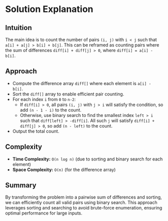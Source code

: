 # Solution Explanation

## Intuition
The main idea is to count the number of pairs `(i, j)` with `i < j` such that `a[i] + a[j] > b[i] + b[j]`. This can be reframed as counting pairs where the sum of differences `diff[i] + diff[j] > 0`, where `diff[i] = a[i] - b[i]`.

## Approach
- Compute the difference array `diff[]` where each element is `a[i] - b[i]`.
- Sort the `diff[]` array to enable efficient pair counting.
- For each index `i` from `0` to `n-2`:
  - If `diff[i] > 0`, all pairs `(i, j)` with `j > i` will satisfy the condition, so add `(n - 1 - i)` to the count.
  - Otherwise, use binary search to find the smallest index `left > i` such that `diff[left] > -diff[i]`. All such `j` will satisfy `diff[i] + diff[j] > 0`, so add `(n - left)` to the count.
- Output the total count.

## Complexity
- **Time Complexity:** `O(n log n)` (due to sorting and binary search for each element)
- **Space Complexity:** `O(n)` (for the difference array)

## Summary
By transforming the problem into a pairwise sum of differences and sorting, we can efficiently count all valid pairs using binary search. This approach leverages sorting and searching to avoid brute-force enumeration, ensuring optimal performance for large inputs.

